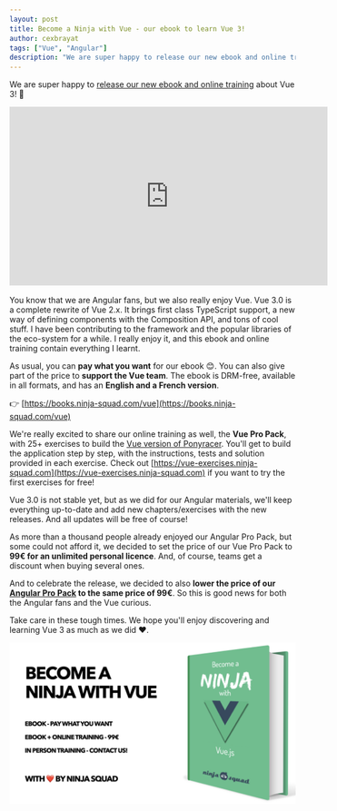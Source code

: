 ```yaml
---
layout: post
title: Become a Ninja with Vue - our ebook to learn Vue 3!
author: cexbrayat
tags: ["Vue", "Angular"]
description: "We are super happy to release our new ebook and online training about Vue 3!"
---
```


We are super happy to [release our new ebook and online training](https://twitter.com/cedric_exbrayat/status/1259845862014029826) about Vue 3!  🚀

<div class="video-wrapper">
    <iframe width="560" height="315" frameborder="0" allowfullscreen
    src="https://www.youtube.com/embed/5kJSxJ0wqZc"></iframe>
</div>


You know that we are Angular fans, but we also really enjoy Vue. Vue 3.0 is a complete rewrite of Vue 2.x. It brings first class TypeScript support, a new way of defining components with the Composition API, and tons of cool stuff. I have been contributing to the framework and the popular libraries of the eco-system for a while. I really enjoy it, and this ebook and online training contain everything I learnt.

As usual, you can **pay what you want** for our ebook 😊. You can also give part of the price to **support the Vue team**. The ebook is DRM-free, available in all formats, and has an **English and a French version**.

👉 [https://books.ninja-squad.com/vue](https://books.ninja-squad.com/vue)



We're really excited to share our online training as well, the **Vue Pro Pack**, with 25+ exercises to build the [Vue version of Ponyracer](https://vue-ponyracer.ninja-squad.com). You'll get to build the application step by step, with the instructions, tests and solution provided in each exercise. Check out [https://vue-exercises.ninja-squad.com](https://vue-exercises.ninja-squad.com) if you want to try the first exercises for free!

Vue 3.0 is not stable yet, but as we did for our Angular materials, we'll keep everything up-to-date and add new chapters/exercises with the new releases. And all updates will be free of course!

As more than a thousand people already enjoyed our Angular Pro Pack, but some could not afford it, we decided to set the price of our Vue Pro Pack to **99€ for an unlimited personal licence**. And, of course, teams get a discount when buying several ones.

And to celebrate the release, we decided to also **lower the price of our [Angular Pro Pack](https://books.ninja-squad.com/angular) to the same price of 99€**. So this is good news for both the Angular fans and the Vue curious.

Take care in these tough times. We hope you'll enjoy discovering and learning Vue 3 as much as we did ❤️.

<p style="text-align: center;">
  <a href="https://books.ninja-squad.com/vue">
    <img class="rounded img-fluid" style="max-width: 100%" src="/assets/images/2020-05-12/vue-3-en.jpeg" alt="become a Ninja with Vue 3" />
  </a>
</p>
